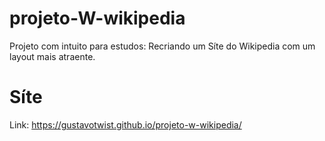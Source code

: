 # projeto-W-wikipedia
 Projeto com intuito para estudos: Recriando um Síte do Wikipedia com um layout mais atraente.
# Síte
 Link: https://gustavotwist.github.io/projeto-w-wikipedia/
